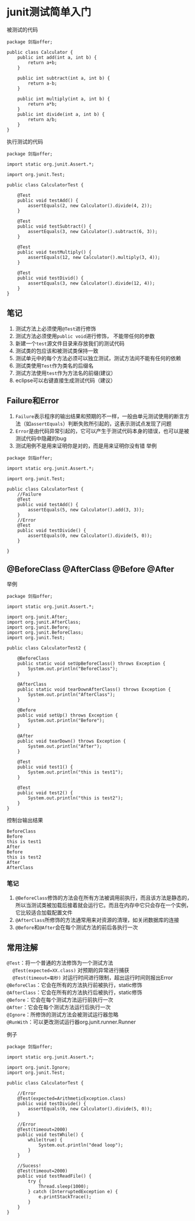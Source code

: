 # junit测试简单入门
被测试的代码
```
package 剑指offer;

public class Calculator {
	public int add(int a, int b) {
		return a+b;
	}
	
	public int subtract(int a, int b) {
		return a-b;
	}
	
	public int multiply(int a, int b) {
		return a*b;
	}
	public int divide(int a, int b) {
		return a/b;
	}
}
```
执行测试的代码
```
package 剑指offer;

import static org.junit.Assert.*;

import org.junit.Test;

public class CalculatorTest {

	@Test
	public void testAdd() {
		assertEquals(2, new Calculator().divide(4, 2));
	}
	
	@Test
	public void testSubtract() {
		assertEquals(3, new Calculator().subtract(6, 3));
	}
	
	@Test 
	public void testMultiply() {
		assertEquals(12, new Calculator().multiply(3, 4));
	}
	
	@Test
	public void testDivid() {
		assertEquals(3, new Calculator().divide(12, 4));
	}
}
```

## 笔记
1. 测试方法上必须使用`@Test`进行修饰
2. 测试方法必须使用`public void`进行修饰， 不能带任何的参数
3. 新建一个`test`源文件目录来存放我们的测试代码
4. 测试类的包应该和被测试类保持一致
5. 测试单元中的每个方法必须可以独立测试，测试方法间不能有任何的依赖
6. 测试类使用`Test`作为类名的后缀名
7. 测试方法使用`test`作为方法名的前缀(建议）
8. eclipse可以右键直接生成测试代码（建议）

## Failure和Error
1. `Failure`表示程序的输出结果和预期的不一样，一般由单元测试使用的断言方法（如`assertEquals`）判断失败所引起的，这表示测试点发现了问题
2. `Error`是由代码异常引起的，它可以产生于测试代码本身的错误，也可以是被测试代码中隐藏的bug
3. 测试用例不是用来证明你是对的，而是用来证明你没有错
举例
```
package 剑指offer;

import static org.junit.Assert.*;

import org.junit.Test;

public class CalculatorTest {
	//Failure
	@Test
	public void testAdd() {
		assertEquals(5, new Calculator().add(3, 3));
	}
	//Error
	@Test
	public void testDivide() {
		assertEquals(0, new Calculator().divide(5, 0));
	}

}
```

## @BeforeClass  @AfterClass  @Before  @After
举例
```
package 剑指offer;

import static org.junit.Assert.*;

import org.junit.After;
import org.junit.AfterClass;
import org.junit.Before;
import org.junit.BeforeClass;
import org.junit.Test;

public class CalculatorTest2 {

	@BeforeClass
	public static void setUpBeforeClass() throws Exception {
		System.out.println("BeforeClass");
	}

	@AfterClass
	public static void tearDownAfterClass() throws Exception {
		System.out.println("AfterClass");
	}

	@Before
	public void setUp() throws Exception {
		System.out.println("Before");
	}

	@After
	public void tearDown() throws Exception {
		System.out.println("After");
	}

	@Test
	public void test1() {
		System.out.println("this is test1");
	}
	
	@Test
	public void test2() {
		System.out.println("this is test2");
	}
}
```
控制台输出结果
```
BeforeClass
Before
this is test1
After
Before
this is test2
After
AfterClass
```
### 笔记
1. `@BeforeClass`修饰的方法会在所有方法被调用前执行，而且该方法是静态的，所以当测试类被加载后接着就会运行它。而且在内存中它只会存在一个实例，
它比较适合加载配置文件
2. `@AfterClass`所修饰的方法通常用来对资源的清理，如关闭数据库的连接
3. `@Before`和`@After`会在每个测试方法的前后各执行一次

## 常用注解
`@Test`：将一个普通的方法修饰为一个测试方法    
&nbsp;&nbsp;&nbsp;&nbsp;`@Test(expected=XX.class)` 对预期的异常进行捕获  
&nbsp;&nbsp;&nbsp;&nbsp;`@Test(timeout=毫秒)` 对运行时间进行限制，超出运行时间则报出Error  
`@BeforeClas`：它会在所有的方法执行前被执行，static修饰    
`@AfterClass`：它会在所有的方法执行后被执行，static修饰    
`@Before`：它会在每个测试方法运行前执行一次  
`@After`：它会在每个测试方法运行后执行一次  
`@Ignore`：所修饰的测试方法会被测试运行器忽略  
`@RunWith`：可以更改测试运行器org.junit.runner.Runner  

例子
```
package 剑指offer;

import static org.junit.Assert.*;

import org.junit.Ignore;
import org.junit.Test;

public class CalculatorTest {

	//Error
	@Test(expected=ArithmeticException.class)
	public void testDivide() {
		assertEquals(0, new Calculator().divide(5, 0));
	}
	
	//Error
	@Test(timeout=2000)
	public void testWhile() {
		while(true) {
			System.out.println("dead loop");
		}
	}
	
	//Sucess!
	@Test(timeout=2000)
	public void testReadFile() {
		try {
			Thread.sleep(1000);
		} catch (InterruptedException e) {
			e.printStackTrace();
		}
	}
}
```
